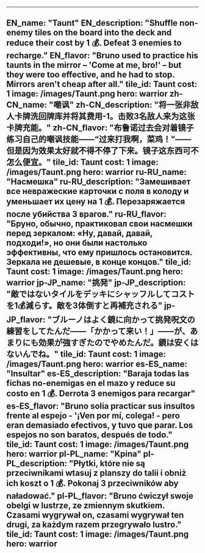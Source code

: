 ---

EN_name: "Taunt"
EN_description: "Shuffle non-enemy tiles on the board into the deck and reduce their cost by 1 💰. Defeat 3 enemies to recharge."
EN_flavor: "Bruno used to practice his taunts in the mirror – 'Come at me, bro!' – but they were too effective, and he had to stop. Mirrors aren't cheap after all."
tile_id: Taunt
cost: 1
image: /images/Taunt.png
hero: warrior
zh-CN_name: "嘲讽"
zh-CN_description: "将一张非敌人卡牌洗回牌库并将其费用-1。击败3名敌人来为这张卡牌充能。"
zh-CN_flavor: "布鲁诺过去会对着镜子练习自己的嘲讽技能——“过来打我啊，菜鸡！”——但是因为效果太好就不得不停了下来。镜子这东西可不怎么便宜。"
tile_id: Taunt
cost: 1
image: /images/Taunt.png
hero: warrior
ru-RU_name: "Насмешка"
ru-RU_description: "Замешивает все невражеские карточки с поля в колоду и уменьшает их цену на 1 💰. Перезаряжается после убийства 3 врагов."
ru-RU_flavor: "Бруно, обычно, практиковал свои насмешки перед зеркалом: «Ну, давай, давай, подходи!», но они были настолько эффективны, что ему пришлось остановится. Зеркала не дешевые, в конце концов."
tile_id: Taunt
cost: 1
image: /images/Taunt.png
hero: warrior
jp-JP_name: "挑発"
jp-JP_description: "敵ではないタイルをデッキにシャッフルしてコストを1💰減らす。敵を3体倒すと再補充される"
jp-JP_flavor: "ブルーノはよく鏡に向かって挑発呪文の練習をしてたんだ――「かかって来い！」――が、あまりにも効果が強すぎたのでやめたんだ。鏡は安くはないんでね。"
tile_id: Taunt
cost: 1
image: /images/Taunt.png
hero: warrior
es-ES_name: "Insultar"
es-ES_description: "Baraja todas las fichas no-enemigas en el mazo y reduce su costo en 1 💰. Derrota 3 enemigos para recargar"
es-ES_flavor: "Bruno solía practicar sus insultos frente al espejo - '¡Ven por mí, colega! - pero eran demasiado efectivos, y tuvo que parar. Los espejos no son baratos, después de todo."
tile_id: Taunt
cost: 1
image: /images/Taunt.png
hero: warrior
pl-PL_name: "Kpina"
pl-PL_description: "Płytki, które nie są przeciwnikami wtasuj z planszy do talii i obniż ich koszt o 1 💰. Pokonaj 3 przeciwników aby naładować."
pl-PL_flavor: "Bruno ćwiczył swoje obelgi w lustrze, ze zmiennym skutkiem. Czasami wygrywał on, czasami wygrywał ten drugi, za każdym razem przegrywało lustro."
tile_id: Taunt
cost: 1
image: /images/Taunt.png
hero: warrior
---
